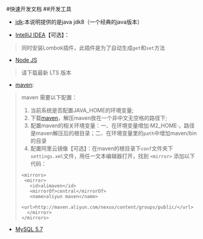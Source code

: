 #快速开发文档
##开发工具
* [jdk](https://www.oracle.com/technetwork/java/javase/downloads/jdk8-downloads-2133151.html):本说明提供的是java jdk8（一个经典的java版本）

* [IntelliJ IDEA](https://www.jetbrains.com/idea/download/)【可选】：
> 同时安装Lombok插件，此插件是为了自动生成`get`和`set`方法

* [Node JS](https://nodejs.org/en/)
>请下载最新 LTS 版本

* [maven](http://maven.apache.org/download.html):
> maven 需要以下配置： 
> 1. 当前系统是否配置JAVA_HOME的环境变量;
> 2. 下载[maven](http://maven.apache.org/download.html)，解压maven放在一个非中文无空格的路径下;
> 3. 配置maven的相关环境变量：一、在环境变量增加·M2_HOME·，路径是maven解压后的根目录；二、在环境变量里的`path`中增加maven/bin的目录
> 4. 配置阿里云镜像【可选】：在maven的根目录下`conf`文件夹下`settings.xml`文件，用任一文本编辑器打开，找到 ``<mirror>``
添加以下代码：
>```   
><mirrors>
>  <mirror>
>    <id>alimaven</id>
>    <mirrorOf>central</mirrorOf>
>    <name>aliyun maven</name>
>    <url>http://maven.aliyun.com/nexus/content/groups/public/</url>
>   </mirror>
></mirrors>
>```                                                                     
* [MySQL 5.7](https://dev.mysql.com/downloads/mysql/5.7.html#downloads)